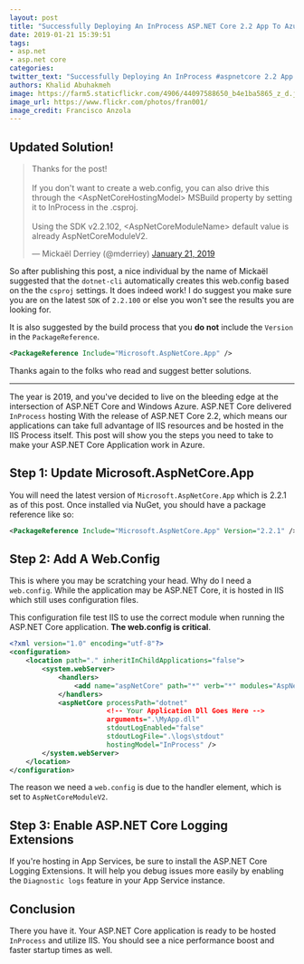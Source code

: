 ```yaml
---
layout: post
title: "Successfully Deploying An InProcess ASP.NET Core 2.2 App To Azure"
date: 2019-01-21 15:39:51
tags:
- asp.net
- asp.net core
categories:
twitter_text: "Successfully Deploying An InProcess #aspnetcore 2.2 App To @Azure @aspnet @dotnet"
authors: Khalid Abuhakmeh
image: https://farm5.staticflickr.com/4906/44097588650_b4e1ba5865_z_d.jpg
image_url: https://www.flickr.com/photos/fran001/
image_credit: Francisco Anzola
---
```


## Updated Solution!

<blockquote class="twitter-tweet" data-lang="en"><p lang="en" dir="ltr">Thanks for the post!<br><br>If you don&#39;t want to create a web.config, you can also drive this through the &lt;AspNetCoreHostingModel&gt; MSBuild property by setting it to InProcess in the .csproj.<br><br>Using the SDK v2.2.102, &lt;AspNetCoreModuleName&gt; default value is already AspNetCoreModuleV2.</p>&mdash; Mickaël Derriey (@mderriey) <a href="https://twitter.com/mderriey/status/1087473851359883264?ref_src=twsrc%5Etfw">January 21, 2019</a></blockquote>
<script async src="https://platform.twitter.com/widgets.js" charset="utf-8"></script>

So after publishing this post, a nice individual by the name of Mickaël suggested that the `dotnet-cli` automatically creates this web.config based on the the `csproj` settings. It does indeed work! I do suggest you make sure you are on the latest `SDK` of `2.2.100` or else you won't see the results you are looking for.

It is also suggested by the build process that you **do not** include the `Version` in the `PackageReference`.

```xml
<PackageReference Include="Microsoft.AspNetCore.App" />
```

Thanks again to the folks who read and suggest better solutions.

---

The year is 2019, and you've decided to live on the bleeding edge at the intersection of ASP.NET Core and Windows Azure. ASP.NET Core delivered `InProcess` hosting With the release of ASP.NET Core 2.2, which means our applications can take full advantage of IIS resources and be hosted in the IIS Process itself. This post will show you the steps you need to take to make your ASP.NET Core Application work in Azure.

## Step 1: Update Microsoft.AspNetCore.App

You will need the latest version of `Microsoft.AspNetCore.App` which is 2.2.1 as of this post. Once installed via NuGet, you should have a package reference like so:

```xml
<PackageReference Include="Microsoft.AspNetCore.App" Version="2.2.1" />
```

## Step 2: Add A Web.Config

This is where you may be scratching your head. Why do I need a `web.config`. While the application may be ASP.NET Core, it is hosted in IIS which still uses configuration files.

This configuration file test IIS to use the correct module when running the ASP.NET Core application. **The web.config is critical**.

```xml
<?xml version="1.0" encoding="utf-8"?>
<configuration>
    <location path="." inheritInChildApplications="false">
        <system.webServer>
            <handlers>
                <add name="aspNetCore" path="*" verb="*" modules="AspNetCoreModuleV2" resourceType="Unspecified" />
            </handlers>
            <aspNetCore processPath="dotnet"
                        <!-- Your Application Dll Goes Here -->
                        arguments=".\MyApp.dll"
                        stdoutLogEnabled="false"
                        stdoutLogFile=".\logs\stdout"
                        hostingModel="InProcess" />
        </system.webServer>
    </location>
</configuration>
```

The reason we need a `web.config` is due to the handler element, which is set to `AspNetCoreModuleV2`.

## Step 3: Enable ASP.NET Core Logging Extensions

If you're hosting in App Services, be sure to install the ASP.NET Core Logging Extensions. It will help you debug issues more easily by enabling the `Diagnostic logs` feature in your App Service instance.

## Conclusion

There you have it. Your ASP.NET Core application is ready to be hosted `InProcess` and utilize IIS. You should see a nice performance boost and faster startup times as well.